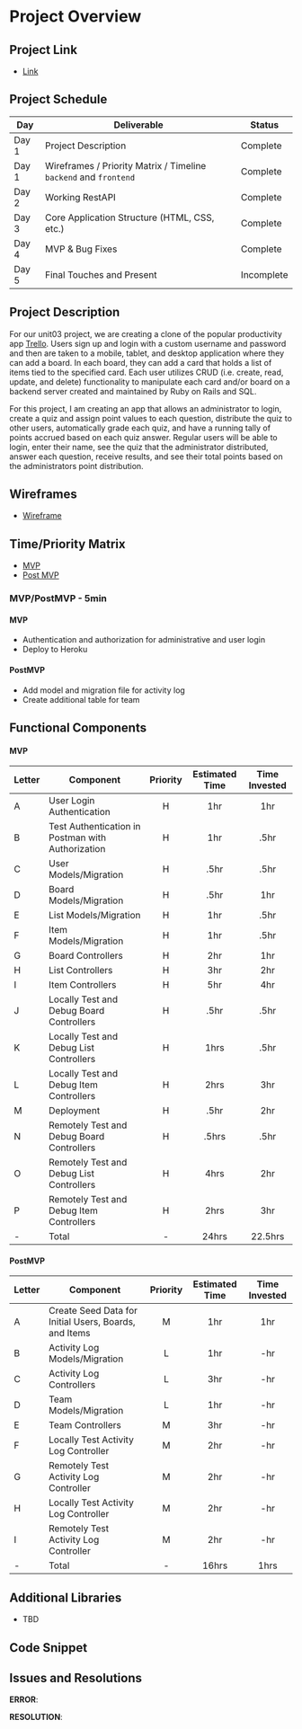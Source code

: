 # Project Overview

## Project Link

- [Link]()

## Project Schedule
|  Day | Deliverable | Status
|---|---| ---|
|Day 1| Project Description | Complete
|Day 1| Wireframes / Priority Matrix / Timeline `backend` and `frontend`| Complete
|Day 2| Working RestAPI | Complete
|Day 3| Core Application Structure (HTML, CSS, etc.) | Complete
|Day 4| MVP & Bug Fixes | Complete
|Day 5| Final Touches and Present | Incomplete

## Project Description

For our unit03 project, we are creating a clone of the popular productivity app [Trello](https://trello.com/). Users sign up and login with a custom username and password and then are taken to a mobile, tablet, and desktop application where they can add a board. In each board, they can add a card that holds a list of items tied to the specified card. Each user utilizes CRUD (i.e. create, read, update, and delete) functionality to manipulate each card and/or board on a backend server created and maintained by Ruby on Rails and SQL. 

For this project, I am creating an app that allows an administrator to login, create a quiz and assign point values to each question, distribute the quiz to other users, automatically grade each quiz, and have a running tally of points accrued based on each quiz answer. Regular users will be able to login, enter their name, see the quiz that the administrator distributed, answer each question, receive results, and see their total points based on the administrators point distribution.

## Wireframes

- [Wireframe]()

## Time/Priority Matrix 

- [MVP]()
- [Post MVP]()

### MVP/PostMVP - 5min

#### MVP

- Authentication and authorization for administrative and user login
- Deploy to Heroku

#### PostMVP 

- Add model and migration file for activity log
- Create additional table for team

## Functional Components

#### MVP
| Letter | Component | Priority | Estimated Time | Time Invested |
| --- | --- | :---: |  :---: | :---: |
| A | User Login Authentication | H | 1hr | 1hr |
| B | Test Authentication in Postman with Authorization | H | 1hr | .5hr |
| C | User Models/Migration | H | .5hr | .5hr |
| D | Board Models/Migration | H | .5hr | 1hr |
| E | List Models/Migration | H | 1hr | .5hr |
| F | Item Models/Migration | H | 1hr | .5hr |
| G | Board Controllers | H | 2hr| 1hr |
| H | List Controllers | H | 3hr | 2hr |
| I | Item Controllers | H | 5hr | 4hr |
| J | Locally Test and Debug Board Controllers | H | .5hr | .5hr |
| K | Locally Test and Debug List Controllers | H | 1hrs| .5hr |
| L | Locally Test and Debug Item Controllers | H | 2hrs| 3hr |
| M | Deployment | H | .5hr | 2hr |
| N | Remotely Test and Debug Board Controllers | H | .5hrs| .5hr |
| O | Remotely Test and Debug List Controllers | H | 4hrs| 2hr |
| P | Remotely Test and Debug Item Controllers | H | 2hrs| 3hr |
| - | Total | - | 24hrs| 22.5hrs |

#### PostMVP
| Letter | Component | Priority | Estimated Time | Time Invested |
| --- | --- | :---: |  :---: | :---: |
| A | Create Seed Data for Initial Users, Boards, and Items | M | 1hr | 1hr |
| B | Activity Log Models/Migration | L | 1hr | -hr |
| C | Activity Log Controllers | L | 3hr | -hr |
| D | Team Models/Migration | L | 1hr | -hr |
| E | Team Controllers | M | 3hr | -hr |
| F | Locally Test Activity Log Controller | M | 2hr | -hr |
| G | Remotely Test Activity Log Controller | M | 2hr | -hr |
| H | Locally Test Activity Log Controller | M | 2hr | -hr |
| I | Remotely Test Activity Log Controller | M | 2hr | -hr |
| - | Total | - | 16hrs| 1hrs |

## Additional Libraries
- TBD

## Code Snippet



## Issues and Resolutions

**ERROR**: 
                     
**RESOLUTION**: 
